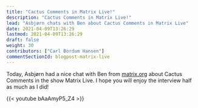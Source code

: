```yaml
---
title: "Cactus Comments in Matrix Live!"
description: "Cactus Comments in Matrix Live!"
lead: "Asbjørn chats with Ben about Cactus Comments in Matrix Live"
date: 2021-04-09T13:26:29
lastmod: 2021-04-09T13:26:29
draft: false
weight: 30
contributors: ["Carl Bordum Hansen"]
commentSectionId: blogpost-matrix-live
---
```


Today, Asbjørn had a nice chat with Ben from [matrix.org](https://matrix.org/)
about Cactus Comments in the show Matrix Live. I hope you will enjoy the
interview half as much as I did!


{{< youtube bAaAmyP5_Z4 >}}
